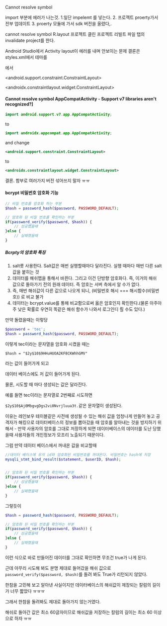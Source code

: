 Cannot resolve symbol

import 부분에 에러가 나는것.
1.일단 impelemt 를 넣는다.
2. 프로젝트 proerty가서 전부 업데이트
3. proerty 모듈에 가서 sdk 버전을 올렸다,.

cannot resolve symbol R.layout
프로젝트 클린
프로젝트 리빌트
파일 탭의 invalidate project를 한다.

Android Studio에서 Activity layout이 에러를 내며 안보이는 문제
결론은 styles.xml에서 테마를

<style name="AppTheme" parent="Theme.AppCompat.Light.DarkActionBar">
</style>
에서

<style name="AppTheme" parent="Base.Theme.AppCompat.Light.DarkActionBar">
</style>


<android.support.constraint.ConstraintLayout>

<androidx.constraintlayout.widget.ConstraintLayout>





#### Cannot resolve symbol AppCompatActivity - Support v7 libraries aren't recognized?]



```java
import android.support.v7.app.AppCompatActivity;
```

to

```java
import androidx.appcompat.app.AppCompatActivity;
```

and change

```xml
<android.support.constraint.ConstraintLayout>
```

to

```xml
<androidx.constraintlayout.widget.ConstraintLayout>
```




결론. 함부로 여러가지 버전 섞어쓰지 말자 ㅠㅠ





####  bcrypt 비밀번호 암호화 기능

```php
// 비밀 번호를 암호화 하는 부분
$hash = password_hash($password, PASSWORD_DEFAULT);

// 암호화 된 비밀 번호를 확인하는 부분
if(password_verify($password, $hash)) {
    // 성공했을때
}else {
    // 실패했을때
}
```

##### Bcrpty의 암호화 특징

1. salt릇 사용한다. Salt값은 매번 실행할때마다 달라진다. 실행 때마다 매번 다른 salt값을 붙히는 것
2. 데이터를 해쉬맵을 통해서 바뀐다. 그리고 이건 단방향 암호화다. 즉, 이거의 해쉬 값으로 돌아가기 전의 원래 데이터. 즉 암호는 서버 측에서 알 수가 없다.
3. 즉, 매번 해쉬값이 다른 값으로 나오게 되니, (비밀번호 해시 === 해시함수(비밀번호)) 로 비교 불가
4. 데이터는 bcrypt.value를 통해 비교함으로써 옳은 암호인지 확인한다.(물론 아주아주 낮은 확률로 우연히 똑같은 해쉬 함수가 나와서 로그인디 뢸 수도 있다.)



만약 돌렸을때는 이렇당

```php
$password = 'tec';
$hash = password_hash($password, PASSWORD_DEFAULT);
```

이렇게 tec이라는 문자열을 암호화 시켰을 때는

`$hash = "$2y$10$9HHuHUOA2KF8CKWhhGMV"`

라는 값이 들어가게 되고

데이터 베이스에도 저 값이 들어가게 된다.

물론, 시도할 때 마다 생성되는 값은 달라진다.

예를 들면 tec이라는 문자열로 2번째로 시도하면

`$2y$10$Aj0MbgvgDgs2vi0Nvrjluua3t.`같은 문자열이 생성된다.

이유는 레인보우 테이블같은 사전에 생성될 수 있는  해쉬 값을 엄청나게 만들어 놓고 공격자가 해킹으로 데이터베이스의 정보를 뽑아갔을 때 암호를 알아내는 것을 방지하기 위해서 - 만약 사용자의 암호를 그대로 저장하게 되면 데이터베이스의 데이터를 도난 당했을때 사용자들의 개인정보가 모조리 노출되기 때문이다.



그럼 만약 데이터 베이스에서 꺼내온 값을 비교할때

```php
//데이터 베이스에 유저 id와 암호화된 비밀번호를 꺼대온다. 비밀번호는 hash에 저장
mysqli_stmt_bind_result($statement, $userID, $hash);


// 암호화 된 비밀 번호를 확인하는 부분
if(password_verify($password, $hash)) {
    // 성공했을때
}else {
    // 실패했을때
}
```



그렇듯이

```php
$hash = password_hash($password, PASSWORD_DEFAULT);

// 암호화 된 비밀 번호를 확인하는 부분
if(password_verify($password, $hash)) {
    // 성공했을때
}else {
    // 실패했을때
}
```

이런 식으로 바로 만들어진 데이터를 그대로 확인하면 무조건 true가 나게 된다.



근데 아무리 시도해 봐도 분명 제대로 들어갔을 해쉬 값으로 `password_verify($password, $hash)`를 돌려 봐도 True가 리턴되지 않았다.

한참을 고민해 보고 알아낸 사실이지만 데이터베이스의 해쉬값이 제장되는 칼럼의 길이가 너무 짧았다 ㅠㅠㅠ

그래서 한참을 돌려봐도 제대로 돌아가지 않는거였다.

해쉬로 돌아간 값은 최소 60글자이므로 해쉬값을 저장하는 칼럼의 길이는 최소 60 이상으로 하자 ㅠㅠ



